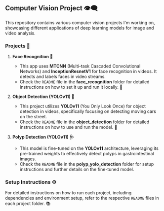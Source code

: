## Computer Vision Project 👁️‍🗨️

This repository contains various computer vision projects I'm working on, showcasing different applications of deep learning models for image and video analysis.

### Projects 🚀

1. **Face Recognition 👤**

   - This app uses **MTCNN** (Multi-task Cascaded Convolutional Networks) and **InceptionResnetV1** for face recognition in videos. It detects and labels faces in video streams.
   - Check the `README` file in the **face_recognition** folder for detailed instructions on how to set it up and run it locally. 📝

2. **Object Detection (YOLOv11) 🚗**

   - This project utilizes **YOLOv11** (You Only Look Once) for object detection in videos, specifically focusing on detecting moving cars on the street.
   - Check the `README` file in the **object_detection** folder for detailed instructions on how to use and run the model. 🚙

3. **Polyp Detection (YOLOv11) 🩺**
   - This model is fine-tuned on the **YOLOv11** architecture, leveraging its pre-trained weights to effectively detect polyps in gastrointestinal images.
   - Check the `README` file in the **polyp_yolo_detection** folder for setup instructions and further details on the fine-tuned model.

### Setup Instructions ⚙️

For detailed instructions on how to run each project, including dependencies and environment setup, refer to the respective `README` files in each project folder. 📚
